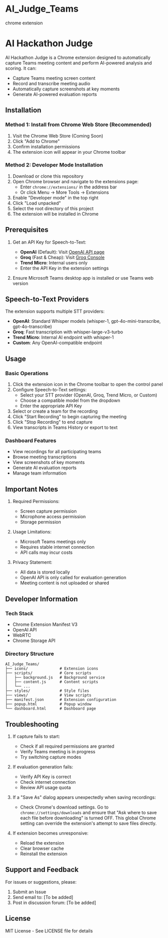 # AI_Judge_Teams
chrome extension

# AI Hackathon Judge

AI Hackathon Judge is a Chrome extension designed to automatically capture Teams meeting content and perform AI-powered analysis and scoring. It can:
- Capture Teams meeting screen content
- Record and transcribe meeting audio
- Automatically capture screenshots at key moments
- Generate AI-powered evaluation reports

## Installation

### Method 1: Install from Chrome Web Store (Recommended)
1. Visit the Chrome Web Store (Coming Soon)
2. Click "Add to Chrome"
3. Confirm installation permissions
4. The extension icon will appear in your Chrome toolbar

### Method 2: Developer Mode Installation
1. Download or clone this repository
2. Open Chrome browser and navigate to the extensions page:
   - Enter `chrome://extensions/` in the address bar
   - Or click Menu -> More Tools -> Extensions
3. Enable "Developer mode" in the top right
4. Click "Load unpacked"
5. Select the root directory of this project
6. The extension will be installed in Chrome

## Prerequisites

1. Get an API Key for Speech-to-Text:
   - **OpenAI** (Default): Visit [OpenAI API page](https://platform.openai.com/api-keys)
   - **Groq** (Fast & Cheap): Visit [Groq Console](https://console.groq.com)
   - **Trend Micro**: Internal users only
   - Enter the API Key in the extension settings

2. Ensure Microsoft Teams desktop app is installed or use Teams web version

## Speech-to-Text Providers

The extension supports multiple STT providers:

- **OpenAI**: Standard Whisper models (whisper-1, gpt-4o-mini-transcribe, gpt-4o-transcribe)
- **Groq**: Fast transcription with whisper-large-v3-turbo
- **Trend Micro**: Internal AI endpoint with whisper-1
- **Custom**: Any OpenAI-compatible endpoint

## Usage

### Basic Operations
1. Click the extension icon in the Chrome toolbar to open the control panel
2. Configure Speech-to-Text settings:
   - Select your STT provider (OpenAI, Groq, Trend Micro, or Custom)
   - Choose a compatible model from the dropdown
   - Enter the appropriate API Key
3. Select or create a team for the recording
4. Click "Start Recording" to begin capturing the meeting
5. Click "Stop Recording" to end capture
6. View transcripts in Teams History or export to text

### Dashboard Features
- View recordings for all participating teams
- Browse meeting transcriptions
- View screenshots of key moments
- Generate AI evaluation reports
- Manage team information

## Important Notes

1. Required Permissions:
   - Screen capture permission
   - Microphone access permission
   - Storage permission

2. Usage Limitations:
   - Microsoft Teams meetings only
   - Requires stable internet connection
   - API calls may incur costs

3. Privacy Statement:
   - All data is stored locally
   - OpenAI API is only called for evaluation generation
   - Meeting content is not uploaded or shared

## Developer Information

### Tech Stack
- Chrome Extension Manifest V3
- OpenAI API
- WebRTC
- Chrome Storage API

### Directory Structure
```
AI_Judge_Teams/
├── icons/              # Extension icons
├── scripts/            # Core scripts
│   ├── background.js   # Background service
│   ├── content.js      # Content scripts
│   └── ...
├── styles/             # Style files
├── views/              # View scripts
├── manifest.json       # Extension configuration
├── popup.html          # Popup window
└── dashboard.html      # Dashboard page
```

## Troubleshooting

1. If capture fails to start:
   - Check if all required permissions are granted
   - Verify Teams meeting is in progress
   - Try switching capture modes

2. If evaluation generation fails:
   - Verify API Key is correct
   - Check internet connection
   - Review API usage quota

3. If a "Save As" dialog appears unexpectedly when saving recordings:
   - Check Chrome's download settings. Go to `chrome://settings/downloads` and ensure that "Ask where to save each file before downloading" is turned OFF. This global Chrome setting can override the extension's attempt to save files directly.

4. If extension becomes unresponsive:
   - Reload the extension
   - Clear browser cache
   - Reinstall the extension

## Support and Feedback

For issues or suggestions, please:
1. Submit an Issue
2. Send email to: [To be added]
3. Post in discussion forum: [To be added]

## License

MIT License - See LICENSE file for details
